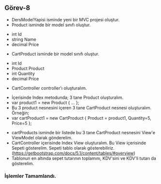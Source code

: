 ﻿## Görev-8

- DersModelYapisi isminde yeni bir MVC projesi oluştur.
- Product isminde bir model sınıfı oluştur.
* int Id
* string Name
* decimal Price
- CartProduct isminde bir model sınıfı oluştur. 
* int Id
* Product Product
* int Quantity
* decimal Price
- CartController controller'ı oluşturalım.
* İçerisinde Index metodunda; 3 tane Product oluşturalım.
* var product1 = new Product { … };
* Bu 3 product nesnesini içeren 3 tane CartProduct nesnesi oluşturalım. Örneğin;
* var cartProduct1 = new CartProduct { Product = product1, Quantity=5, Price=5 };
- cartProducts isminde bir listede bu 3 tane CartProduct nesnesini View'e ViewModel olarak gönderelim.
- CartController içerisinde Index View oluşturalım. Bu View içerisinde Sepeti gösterelim. Sepeti tablo olarak gösterebiliriz.
(https://getbootstrap.com/docs/5.1/content/tables/#overview)
- Tablonun en altında sepet tutarının toplamını, KDV'sini ve KDV'li tutarı da gösterelim.

### İşlemler Tamamlandı.

